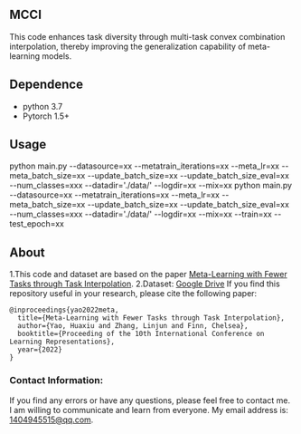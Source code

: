 ## MCCI
This code enhances task diversity through multi-task convex combination interpolation, thereby improving the generalization capability of meta-learning models.


## Dependence
* python 3.7
* Pytorch 1.5+

## Usage
python main.py --datasource=xx --metatrain_iterations=xx --meta_lr=xx --meta_batch_size=xx --update_batch_size=xx --update_batch_size_eval=xx --num_classes=xxx --datadir='./data/' --logdir=xx --mix=xx
python main.py --datasource=xx --metatrain_iterations=xx --meta_lr=xx --meta_batch_size=xx --update_batch_size=xx --update_batch_size_eval=xx --num_classes=xxx --datadir='./data/' --logdir=xx --mix=xx --train=xx --test_epoch=xx

## About
1.This code and dataset are based on the paper [Meta-Learning with Fewer Tasks through Task Interpolation](https://arxiv.org/abs/2106.02695).
2.Dataset: [Google Drive](https://drive.google.com/drive/folders/1MG881Zjh1vaWd3dizhYH_l5APXEiKZrx?usp=sharing)
If you find this repository useful in your research, please cite the following paper:

```
@inproceedings{yao2022meta,
  title={Meta-Learning with Fewer Tasks through Task Interpolation},
  author={Yao, Huaxiu and Zhang, Linjun and Finn, Chelsea},
  booktitle={Proceeding of the 10th International Conference on Learning Representations},
  year={2022} 
}
```
### Contact Information:
If you find any errors or have any questions, please feel free to contact me. I am willing to communicate and learn from everyone. My email address is: 1404945515@qq.com.
